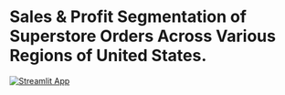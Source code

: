 # Sales & Profit Segmentation of Superstore Orders Across Various Regions of United States.
[![Streamlit App](https://static.streamlit.io/badges/streamlit_badge_black_white.svg)](https://vasudhasingh22-salesdashboard-superstore-i0ro8x.streamlitapp.com/)
